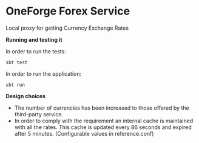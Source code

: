 # OneForge Forex Service

Local proxy for getting Currency Exchange Rates

__Running and testing it__

In order to run the tests:

```shell
sbt test
```

In order to run the application:

```shell
sbt run
```

__Design choices__


- The number of currencies has been increased to those offered by the third-party service.
- In order to comply with the requirement an internal cache is maintained with all the rates. This cache is updated every 86 seconds and expired after 5 minutes. (Configurable values in reference.conf)
